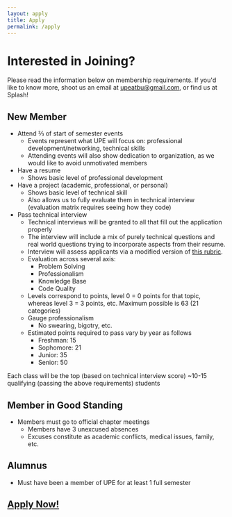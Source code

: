 ```yaml
---
layout: apply
title: Apply
permalink: /apply
---
```


# Interested in Joining?

Please read the information below on membership requirements. If you'd like to know more, shoot us an email at [upeatbu@gmail.com](mailto:upeatbu@gmail.com), or find us at Splash!

## New Member
- Attend ⅔ of start of semester events
	- Events represent what UPE will focus on: professional development/networking, technical skills
	- Attending events will also show dedication to organization, as we would like to avoid unmotivated members
- Have a resume
	- Shows basic level of professional development
- Have a project (academic, professional, or personal)
	- Shows basic level of technical skill
	- Also allows us to fully evaluate them in technical interview (evaluation matrix requires seeing how they code)
- Pass technical interview
	- Technical interviews will be granted to all that fill out the application properly
	- The interview will include a mix of purely technical questions and real world questions trying to incorporate aspects from their resume.
	- Interview will assess applicants via a modified version of [this rubric](http://sijinjoseph.com/programmer-competency-matrix/).
	- Evaluation across several axis:
		- Problem Solving
		- Professionalism
		- Knowledge Base
		- Code Quality
	- Levels correspond to points, level 0 = 0 points for that topic, whereas level 3 = 3 points, etc. Maximum possible is 63 (21 categories)
	- Gauge professionalism
		- No swearing, bigotry, etc.
	- Estimated points required to pass vary by year as follows
		- Freshman: 15
		- Sophomore: 21
		- Junior: 35
		- Senior: 50

Each class will be the top (based on technical interview score) ~10-15 qualifying (passing the above requirements) students

## Member in Good Standing
- Members must go to official chapter meetings
	- Members have 3 unexcused absences
	- Excuses constitute as academic conflicts, medical issues, family, etc.

## Alumnus
- Must have been a member of UPE for at least 1 full semester

## [Apply Now!](https://goo.gl/forms/t3XQUUyTM3TZiNlk2)
